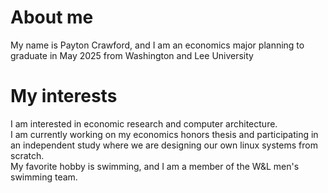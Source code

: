 # About me
My name is Payton Crawford, and I am an economics major planning to graduate in May 2025 from Washington and Lee University

# My interests
<p>I am interested in economic research and computer architecture. <br>
I am currently working on my economics honors thesis and participating in an independent study where we are designing our own linux systems from scratch. <br>
My favorite hobby is swimming, and I am a member of the W&L men's swimming team. <br>

